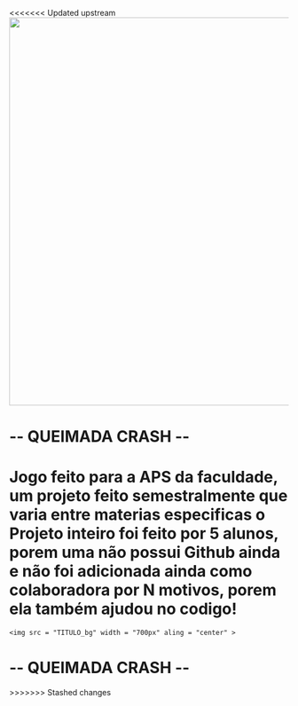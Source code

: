 <p aling= "center">
<<<<<<< Updated upstream
    <img src = TITULO_bg" width = "700px" aling = "center" >

# -- QUEIMADA CRASH --

</p>

Jogo feito para a APS da faculdade, um projeto feito semestralmente que varia entre materias especificas
o Projeto inteiro foi feito por 5 alunos, porem uma não possui Github ainda e não foi adicionada ainda como colaboradora por N motivos, porem ela também ajudou no codigo!
=======
    <img src = "TITULO_bg" width = "700px" aling = "center" >

# -- QUEIMADA CRASH --

</p>
>>>>>>> Stashed changes
